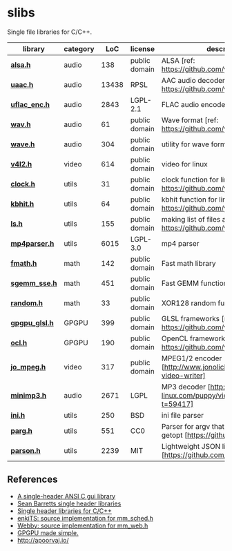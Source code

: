 # slibs

Single file libraries for C/C++.

|library | category | LoC | license | description
| --------------------- | -------- | --- | --- | --------------------------------
|**[alsa.h](alsa.h)** | audio | 138 | public domain | ALSA [ref: https://github.com/yui0/aplay-]
|**[uaac.h](uaac.h)** | audio | 13438 | RPSL | AAC audio decoder [ref: https://github.com/yui0/aplay-]
|**[uflac_enc.h](uflac_enc.h)** | audio | 2843 | LGPL-2.1 | FLAC audio encoder based on Flake
|**[wav.h](wav.h)** | audio | 61 | public domain | Wave format [ref: https://github.com/yui0/aplay-]
|**[wave.h](wave.h)** | audio | 304 | public domain | utility for wave format
|**[v4l2.h](v4l2.h)** | video | 614 | public domain | video for linux
|**[clock.h](clock.h)** | utils | 31 | public domain | clock function for linux [ref: https://github.com/yui0/waifu2x-glsl]
|**[kbhit.h](kbhit.h)** | utils | 64 | public domain | kbhit function for linux [ref: https://github.com/yui0/aplay-]
|**[ls.h](ls.h)** | utils | 155 | public domain | making list of files and directories [ref: https://github.com/yui0/aplay-]
|**[mp4parser.h](mp4parser.h)** | utils | 6015 | LGPL-3.0 | mp4 parser
|**[fmath.h](fmath.h)** | math | 142 | public domain | Fast math library
|**[sgemm_sse.h](sgemm_sse.h)** | math | 451 | public domain | Fast GEMM function for SSE
|**[random.h](random.h)** | math | 33 | public domain | XOR128 random function
|**[gpgpu_glsl.h](gpgpu_glsl.h)** | GPGPU | 399 | public domain | GLSL frameworks [ref: https://github.com/yui0/waifu2x-glsl]
|**[ocl.h](ocl.h)** | GPGPU | 190 | public domain | OpenCL frameworks [ref: https://github.com/yui0/waifu2x-ocl]
|**[jo_mpeg.h](jo_mpeg.h)** | video | 317 | public domain | MPEG1/2 encoder [http://www.jonolick.com/home/mpeg-video-writer]
|**[minimp3.h](minimp3.h)** | audio | 2671 | LGPL | MP3 decoder [http://www.murga-linux.com/puppy/viewtopic.php?t=59417]
|**[ini.h](ini.h)** | utils | 250 | BSD | ini file parser
|**[parg.h](parg.h)** | utils | 551 | CC0 | Parser for argv that works similarly to getopt [https://github.com/jibsen/parg]
|**[parson.h](parson.h)** | utils | 2239 | MIT | Lightweight JSON library [https://github.com/kgabis/parson]

## References
- [A single-header ANSI C gui library ](https://github.com/vurtun/nuklear)
- [Sean Barretts single header libraries](https://github.com/nothings/single_file_libs)
- [Single header libraries for C/C++](https://github.com/vurtun/mmx)
- [enkiTS: source implementation for mm_sched.h](https://github.com/dougbinks/enkiTS)
- [Webby: source implementation for mm_web.h](https://github.com/deplinenoise/webby)
- [GPGPU made simple.](https://github.com/turbo/js)
- http://apoorvaj.io/
